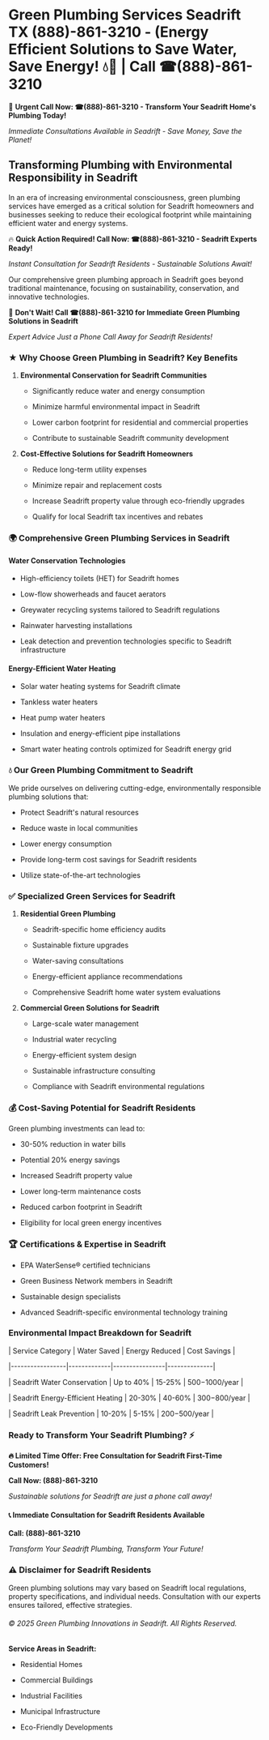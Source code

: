 # Green Plumbing Services Seadrift TX (888)-861-3210 - (Energy Efficient Solutions to Save Water, Save Energy! 💧🌿 | Call ☎(888)-861-3210

🚨 **Urgent Call Now: ☎(888)-861-3210 - Transform Your Seadrift Home's Plumbing Today!**
*Immediate Consultations Available in Seadrift - Save Money, Save the Planet!*

## Transforming Plumbing with Environmental Responsibility in Seadrift

In an era of increasing environmental consciousness, green plumbing services have emerged as a critical solution for Seadrift homeowners and businesses seeking to reduce their ecological footprint while maintaining efficient water and energy systems. 

🔥 **Quick Action Required! Call Now: ☎(888)-861-3210 - Seadrift Experts Ready!**
*Instant Consultation for Seadrift Residents - Sustainable Solutions Await!*

Our comprehensive green plumbing approach in Seadrift goes beyond traditional maintenance, focusing on sustainability, conservation, and innovative technologies.

🚨 **Don't Wait! Call ☎(888)-861-3210 for Immediate Green Plumbing Solutions in Seadrift**
*Expert Advice Just a Phone Call Away for Seadrift Residents!*

### ★ Why Choose Green Plumbing in Seadrift? Key Benefits

1. **Environmental Conservation for Seadrift Communities** 
   - Significantly reduce water and energy consumption
   - Minimize harmful environmental impact in Seadrift
   - Lower carbon footprint for residential and commercial properties
   - Contribute to sustainable Seadrift community development

2. **Cost-Effective Solutions for Seadrift Homeowners** 
   - Reduce long-term utility expenses
   - Minimize repair and replacement costs
   - Increase Seadrift property value through eco-friendly upgrades
   - Qualify for local Seadrift tax incentives and rebates

### 🌍 Comprehensive Green Plumbing Services in Seadrift

#### Water Conservation Technologies
- High-efficiency toilets (HET) for Seadrift homes
- Low-flow showerheads and faucet aerators
- Greywater recycling systems tailored to Seadrift regulations
- Rainwater harvesting installations
- Leak detection and prevention technologies specific to Seadrift infrastructure

#### Energy-Efficient Water Heating
- Solar water heating systems for Seadrift climate
- Tankless water heaters
- Heat pump water heaters
- Insulation and energy-efficient pipe installations
- Smart water heating controls optimized for Seadrift energy grid

### 💧 Our Green Plumbing Commitment to Seadrift

We pride ourselves on delivering cutting-edge, environmentally responsible plumbing solutions that:
- Protect Seadrift's natural resources
- Reduce waste in local communities
- Lower energy consumption
- Provide long-term cost savings for Seadrift residents
- Utilize state-of-the-art technologies

### ✅ Specialized Green Services for Seadrift

1. **Residential Green Plumbing**
   - Seadrift-specific home efficiency audits
   - Sustainable fixture upgrades
   - Water-saving consultations
   - Energy-efficient appliance recommendations
   - Comprehensive Seadrift home water system evaluations

2. **Commercial Green Solutions for Seadrift**
   - Large-scale water management
   - Industrial water recycling
   - Energy-efficient system design
   - Sustainable infrastructure consulting
   - Compliance with Seadrift environmental regulations

### 💰 Cost-Saving Potential for Seadrift Residents

Green plumbing investments can lead to:
- 30-50% reduction in water bills
- Potential 20% energy savings
- Increased Seadrift property value
- Lower long-term maintenance costs
- Reduced carbon footprint in Seadrift
- Eligibility for local green energy incentives

### 🏆 Certifications & Expertise in Seadrift

- EPA WaterSense® certified technicians
- Green Business Network members in Seadrift
- Sustainable design specialists
- Advanced Seadrift-specific environmental technology training

### Environmental Impact Breakdown for Seadrift

| Service Category | Water Saved | Energy Reduced | Cost Savings |
|-----------------|-------------|----------------|--------------|
| Seadrift Water Conservation | Up to 40% | 15-25% | $500-$1000/year |
| Seadrift Energy-Efficient Heating | 20-30% | 40-60% | $300-$800/year |
| Seadrift Leak Prevention | 10-20% | 5-15% | $200-$500/year |

### Ready to Transform Your Seadrift Plumbing? ⚡

**🔥 Limited Time Offer: Free Consultation for Seadrift First-Time Customers!**

**Call Now: (888)-861-3210**
*Sustainable solutions for Seadrift are just a phone call away!*

#### 📞 Immediate Consultation for Seadrift Residents Available

**Call: (888)-861-3210**
*Transform Your Seadrift Plumbing, Transform Your Future!*

### ⚠️ Disclaimer for Seadrift Residents

Green plumbing solutions may vary based on Seadrift local regulations, property specifications, and individual needs. Consultation with our experts ensures tailored, effective strategies.

###### © 2025 Green Plumbing Innovations in Seadrift. All Rights Reserved.

**Service Areas in Seadrift:** 
- Residential Homes
- Commercial Buildings
- Industrial Facilities
- Municipal Infrastructure
- Eco-Friendly Developments